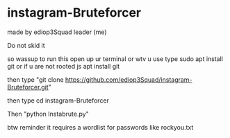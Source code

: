 # instagram-Bruteforcer
made by ediop3Squad leader (me)

Do not skid it


so wassup
to run this open up ur terminal or wtv u use type sudo apt install git or if u are not rooted js apt install git

then type  "git clone https://github.com/ediop3Squad/instagram-Bruteforcer.git"

then type cd instagram-Bruteforcer

Then "python Instabrute.py" 

btw reminder it requires a wordlist for passwords like rockyou.txt



